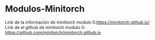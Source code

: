 # Modulos-Minitorch
Link de la información de minitorch modulo 0:https://minitorch.github.io/<br/>
Link de el github de minitorch modulo 0: https://github.com/minitorch/minitorch.github.io
